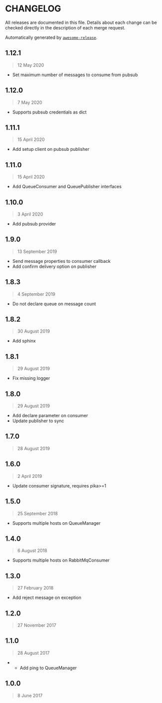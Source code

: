 CHANGELOG
=========

All releases are documented in this file.
Details about each change can be checked directly in the description of each merge request.

Automatically generated by [`awesome-release`](https://github.com/rbsdev/awesome-release).

## 1.12.1

> 12 May 2020

- Set maximum number of messages to consume from pubsub 

## 1.12.0

> 7 May 2020

- Supports pubsub credentials as dict 

## 1.11.1

> 15 April 2020

- Add setup client on pubsub publisher 

## 1.11.0

> 15 April 2020

- Add QueueConsumer and QueuePublisher interfaces 

## 1.10.0

> 3 April 2020

- Add pubsub provider 

## 1.9.0

> 13 September 2019

- Send message properties to consumer callback 
- Add confirm delivery option on publisher 

## 1.8.3

> 4 September 2019

- Do not declare queue on message count 

## 1.8.2

> 30 August 2019

- Add sphinx 

## 1.8.1

> 29 August 2019

- Fix missing logger 

## 1.8.0

> 29 August 2019

- Add declare parameter on consumer 
- Update publisher to sync 

## 1.7.0

> 28 August 2019

## 1.6.0

> 2 April 2019

- Update consumer signature, requires pika>=1 

## 1.5.0

> 25 September 2018

- Supports multiple hosts on QueueManager 

## 1.4.0

> 6 August 2018

- Supports multiple hosts on RabbitMqConsumer 

## 1.3.0

> 27 February 2018

- Add reject message on exception 

## 1.2.0

> 27 November 2017

## 1.1.0

> 28 August 2017

- * Add ping to QueueManager 

## 1.0.0

> 8 June 2017
